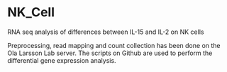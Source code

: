 # NK_Cell
RNA seq analysis of differences between IL-15 and IL-2 on NK cells

Preprocessing, read mapping and count collection has been done on the Ola Larsson Lab server. The scripts on Github are used to perform the differential gene expression analysis.
